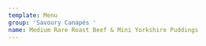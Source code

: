 ```yaml
---
template: Menu
group: 'Savoury Canapés '
name: Medium Rare Roast Beef & Mini Yorkshire Puddings
---
```

